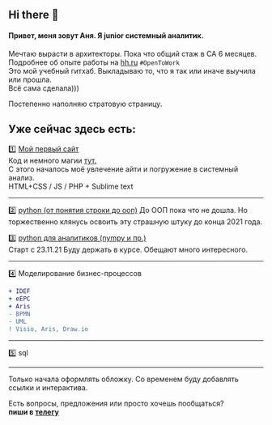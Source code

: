 ## Hi there 👋

#### Привет, меня зовут Аня. Я junior системный аналитик.     
Мечтаю вырасти в архитекторы. Пока что общий стаж в СА 6 месяцев. 
Подробнее об опыте работы на [hh.ru](https://hh.ru/resume/8c0f50a2ff095befa60039ed1f46346c6b4954)  ` #OpenToWork `                        
Это мой учебный гитхаб. Выкладываю то, что я так или иначе выучила или прошла.               
Всё сама сделала)))          
                            
Постепенно наполняю стратовую страницу.       
## Уже сейчас здесь есть:
                                                   
:one: [Мой первый сайт](http://b9164023.beget.tech)            
  Код и немного магии [тут.](https://github.com/kornilovaap/my_first_site)      
  С этого началось моё увлечение айти и погружение в системный анализ.               
  HTML+CSS / JS / PHP + Sublime text 
                                   
-----------------------------------------------------------                       
:two: [python (от понятия строки до ооп)](https://github.com/kornilovaap/Python_GeekBrains.ru)
   До ООП пока что не дошла. Но торжественно клянусь освоить эту страшную штуку до конца 2021 года.          
                                                                            
:three: [python для аналитиков (nympy и пр.)](https://github.com/kornilovaap/Python_for_analyst/blob/main/README.md)            
Старт c 23.11.21 Буду держать в курсе. Обещают много интересного.           
                                      
 ----------------------
     
:four: Моделирование бизнес-процессов
```diff   
+ IDEF
+ eEPC
+ Aris
- BPMN
- UML
! Visio, Aris, Draw.io
```        
------------------------------------------------         
:five: sql    
             
 -------------------------------------------  
                   
Только начала оформлять обложку. Со временем буду добавлять ссылки и интерактива. 
  
Есть вопросы, предложения или просто хочешь пообщаться?   
**пиши в [телегу](https://t.me/Anna_PavlovnaK)**        
                       
